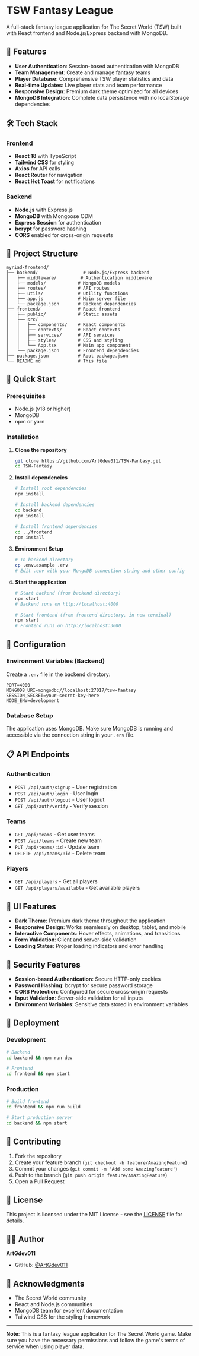 # TSW Fantasy League

A full-stack fantasy league application for The Secret World (TSW) built with React frontend and Node.js/Express backend with MongoDB.

## 🚀 Features

- **User Authentication**: Session-based authentication with MongoDB
- **Team Management**: Create and manage fantasy teams
- **Player Database**: Comprehensive TSW player statistics and data
- **Real-time Updates**: Live player stats and team performance
- **Responsive Design**: Premium dark theme optimized for all devices
- **MongoDB Integration**: Complete data persistence with no localStorage dependencies

## 🛠️ Tech Stack

### Frontend
- **React 18** with TypeScript
- **Tailwind CSS** for styling
- **Axios** for API calls
- **React Router** for navigation
- **React Hot Toast** for notifications

### Backend
- **Node.js** with Express.js
- **MongoDB** with Mongoose ODM
- **Express Session** for authentication
- **bcrypt** for password hashing
- **CORS** enabled for cross-origin requests

## 📁 Project Structure

```
myriad-frontend/
├── backend/                 # Node.js/Express backend
│   ├── middleware/         # Authentication middleware
│   ├── models/            # MongoDB models
│   ├── routes/            # API routes
│   ├── utils/             # Utility functions
│   ├── app.js             # Main server file
│   └── package.json       # Backend dependencies
├── frontend/              # React frontend
│   ├── public/            # Static assets
│   ├── src/
│   │   ├── components/    # React components
│   │   ├── contexts/      # React contexts
│   │   ├── services/      # API services
│   │   ├── styles/        # CSS and styling
│   │   └── App.tsx        # Main app component
│   └── package.json       # Frontend dependencies
├── package.json           # Root package.json
└── README.md              # This file
```

## 🚀 Quick Start

### Prerequisites
- Node.js (v18 or higher)
- MongoDB
- npm or yarn

### Installation

1. **Clone the repository**
   ```bash
   git clone https://github.com/ArtGdev011/TSW-Fantasy.git
   cd TSW-Fantasy
   ```

2. **Install dependencies**
   ```bash
   # Install root dependencies
   npm install
   
   # Install backend dependencies
   cd backend
   npm install
   
   # Install frontend dependencies
   cd ../frontend
   npm install
   ```

3. **Environment Setup**
   ```bash
   # In backend directory
   cp .env.example .env
   # Edit .env with your MongoDB connection string and other config
   ```

4. **Start the application**
   ```bash
   # Start backend (from backend directory)
   npm start
   # Backend runs on http://localhost:4000
   
   # Start frontend (from frontend directory, in new terminal)
   npm start
   # Frontend runs on http://localhost:3000
   ```

## 🔧 Configuration

### Environment Variables (Backend)

Create a `.env` file in the backend directory:

```env
PORT=4000
MONGODB_URI=mongodb://localhost:27017/tsw-fantasy
SESSION_SECRET=your-secret-key-here
NODE_ENV=development
```

### Database Setup

The application uses MongoDB. Make sure MongoDB is running and accessible via the connection string in your `.env` file.

## 📋 API Endpoints

### Authentication
- `POST /api/auth/signup` - User registration
- `POST /api/auth/login` - User login
- `POST /api/auth/logout` - User logout
- `GET /api/auth/verify` - Verify session

### Teams
- `GET /api/teams` - Get user teams
- `POST /api/teams` - Create new team
- `PUT /api/teams/:id` - Update team
- `DELETE /api/teams/:id` - Delete team

### Players
- `GET /api/players` - Get all players
- `GET /api/players/available` - Get available players

## 🎨 UI Features

- **Dark Theme**: Premium dark theme throughout the application
- **Responsive Design**: Works seamlessly on desktop, tablet, and mobile
- **Interactive Components**: Hover effects, animations, and transitions
- **Form Validation**: Client and server-side validation
- **Loading States**: Proper loading indicators and error handling

## 🔐 Security Features

- **Session-based Authentication**: Secure HTTP-only cookies
- **Password Hashing**: bcrypt for secure password storage
- **CORS Protection**: Configured for secure cross-origin requests
- **Input Validation**: Server-side validation for all inputs
- **Environment Variables**: Sensitive data stored in environment variables

## 🚀 Deployment

### Development
```bash
# Backend
cd backend && npm run dev

# Frontend
cd frontend && npm start
```

### Production
```bash
# Build frontend
cd frontend && npm run build

# Start production server
cd backend && npm start
```

## 🤝 Contributing

1. Fork the repository
2. Create your feature branch (`git checkout -b feature/AmazingFeature`)
3. Commit your changes (`git commit -m 'Add some AmazingFeature'`)
4. Push to the branch (`git push origin feature/AmazingFeature`)
5. Open a Pull Request

## 📝 License

This project is licensed under the MIT License - see the [LICENSE](LICENSE) file for details.

## 👨‍💻 Author

**ArtGdev011**
- GitHub: [@ArtGdev011](https://github.com/ArtGdev011)

## 🙏 Acknowledgments

- The Secret World community
- React and Node.js communities
- MongoDB team for excellent documentation
- Tailwind CSS for the styling framework

---

**Note**: This is a fantasy league application for The Secret World game. Make sure you have the necessary permissions and follow the game's terms of service when using player data.
